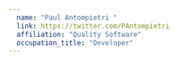 ```yaml
---
  name: "Paul Antompietri "
  link: https://twitter.com/PAntompietri
  affiliation: "Quality Software"
  occupation_title: "Developer"
---
```

